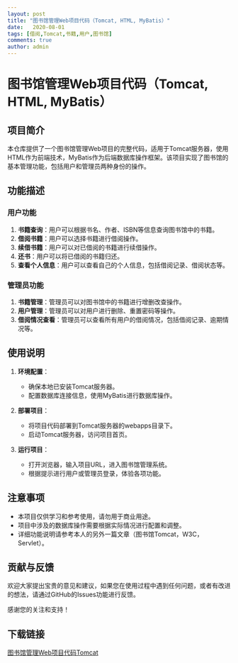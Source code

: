 ```yaml
---
layout: post
title: "图书馆管理Web项目代码（Tomcat, HTML, MyBatis）"
date:   2020-08-01
tags: [借阅,Tomcat,书籍,用户,图书馆]
comments: true
author: admin
---
```

# 图书馆管理Web项目代码（Tomcat, HTML, MyBatis）

## 项目简介

本仓库提供了一个图书馆管理Web项目的完整代码，适用于Tomcat服务器，使用HTML作为前端技术，MyBatis作为后端数据库操作框架。该项目实现了图书馆的基本管理功能，包括用户和管理员两种身份的操作。

## 功能描述

### 用户功能

1. **书籍查询**：用户可以根据书名、作者、ISBN等信息查询图书馆中的书籍。
2. **借阅书籍**：用户可以选择书籍进行借阅操作。
3. **续借书籍**：用户可以对已借阅的书籍进行续借操作。
4. **还书**：用户可以将已借阅的书籍归还。
5. **查看个人信息**：用户可以查看自己的个人信息，包括借阅记录、借阅状态等。

### 管理员功能

1. **书籍管理**：管理员可以对图书馆中的书籍进行增删改查操作。
2. **用户管理**：管理员可以对用户进行删除、重置密码等操作。
3. **借阅情况查看**：管理员可以查看所有用户的借阅情况，包括借阅记录、逾期情况等。

## 使用说明

1. **环境配置**：
   - 确保本地已安装Tomcat服务器。
   - 配置数据库连接信息，使用MyBatis进行数据库操作。

2. **部署项目**：
   - 将项目代码部署到Tomcat服务器的webapps目录下。
   - 启动Tomcat服务器，访问项目首页。

3. **运行项目**：
   - 打开浏览器，输入项目URL，进入图书馆管理系统。
   - 根据提示进行用户或管理员登录，体验各项功能。

## 注意事项

- 本项目仅供学习和参考使用，请勿用于商业用途。
- 项目中涉及的数据库操作需要根据实际情况进行配置和调整。
- 详细功能说明请参考本人的另外一篇文章（图书馆Tomcat，W3C，Servlet）。

## 贡献与反馈

欢迎大家提出宝贵的意见和建议，如果您在使用过程中遇到任何问题，或者有改进的想法，请通过GitHub的Issues功能进行反馈。

感谢您的关注和支持！

## 下载链接

[图书馆管理Web项目代码Tomcat](https://pan.quark.cn/s/89681f428235)